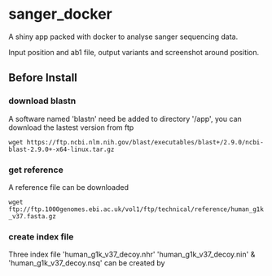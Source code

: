 # sanger_docker
A shiny app packed with docker to analyse sanger sequencing data. 

Input position and ab1 file, output variants and screenshot around position.

## Before Install

### download blastn
A software named 'blastn' need be added to directory '/app', you can download the lastest version from ftp

`wget https://ftp.ncbi.nlm.nih.gov/blast/executables/blast+/2.9.0/ncbi-blast-2.9.0+-x64-linux.tar.gz`

### get reference

A reference file can be downloaded

`wget ftp://ftp.1000genomes.ebi.ac.uk/vol1/ftp/technical/reference/human_g1k_v37.fasta.gz`

### create index file

Three index file 'human_g1k_v37_decoy.nhr' 'human_g1k_v37_decoy.nin' & 'human_g1k_v37_decoy.nsq' can be created by 
